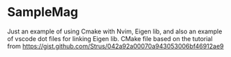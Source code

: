 # SampleMag
Just an example of using Cmake with Nvim, Eigen lib, and also an example of vscode dot files for linking Eigen lib. CMake file based on the tutorial from https://gist.github.com/Strus/042a92a00070a943053006bf46912ae9
